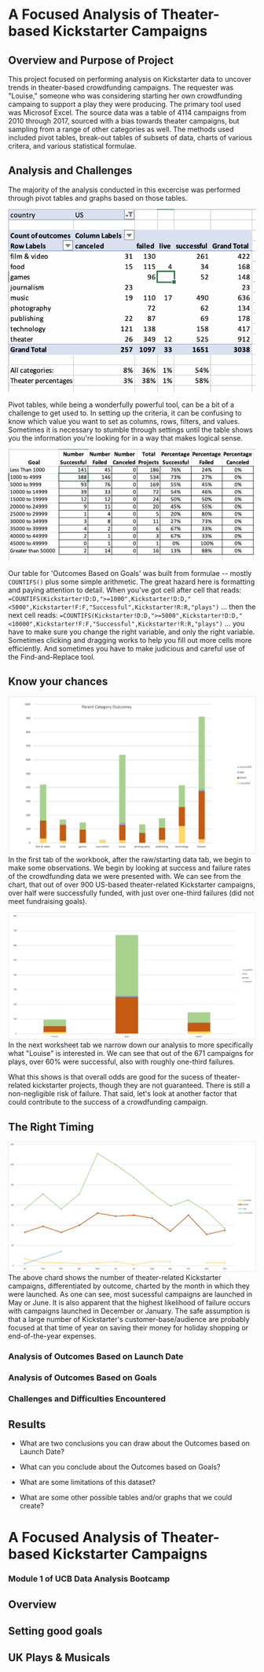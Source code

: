 # A Focused Analysis of Theater-based Kickstarter Campaigns

## Overview and Purpose of Project

This project focused on performing analysis on Kickstarter data to uncover trends in theater-based crowdfunding campaigns. The requester was "Louise," someone who was considering starting her own crowdfunding campaing to support a play they were producing. The primary tool used was Microsof Excel. The source data was a table of 4114 campaigns from 2010 through 2017, sourced with a bias towards theater campaigns, but sampling from a range of other categories as well. The methods used included pivot tables, break-out tables of subsets of data, charts of various critera, and various statistical formulae.

## Analysis and Challenges

The majority of the analysis conducted in this excercise was performed through pivot tables and graphs based on those tables. 

![Parent Category Stats Pivot Table](resources/cat_stats_pivot01.png)

Pivot tables, while being a wonderfully powerful tool, can be a bit of a challenge to get used to. In setting up the criteria, it can be confusing to know which value you want to set as columns, rows, filters, and values. Sometimes it is necessary to stumble through settings until the table shows you the information you're looking for in a way that makes logical sense.

![Outcomes Based on Goals table](resources/outcomes_goals01.png)

Our table for 'Outcomes Based on Goals' was built from formulae -- mostly `COUNTIFS()` plus some simple arithmetic. The great hazard here is formatting and paying attention to detail. When you've got cell after cell that reads:
`=COUNTIFS(Kickstarter!D:D,">=1000",Kickstarter!D:D,"<5000",Kickstarter!F:F,"Successful",Kickstarter!R:R,"plays")`
... then the next cell reads:
`=COUNTIFS(Kickstarter!D:D,">=5000",Kickstarter!D:D,"<10000",Kickstarter!F:F,"Successful",Kickstarter!R:R,"plays")`
... you have to make sure you change the right variable, and only the right variable. Sometimes clicking and dragging works to help you fill out more cells more efficiently. And sometimes you have to make judicious and careful use of the Find-and-Replace tool.

## Know your chances

![Category Outcomes](images/cat_outcomes.png)
In the first tab of the workbook, after the raw/starting data tab, we begin to make some observations. We begin by looking at success and failure rates of the crowdfunding data we were presented with. We can see from the chart, that out of over 900 US-based theater-related Kickstarter campaigns, over half were successfully funded, with just over one-third failures (did not meet fundraising goals).

![Theater Subcategory Outcomes](images/theater_subcat_outcomes.png)
In the next worksheet tab we narrow down our analysis to more specifically what "Louise" is interested in. We can see that out of the 671 campaigns for plays, over 60% were successful, also with roughly one-third failures.

What this shows is that overall odds are good for the sucess of theater-related kickstarter projects, though they are not guaranteed. There is still a non-negligible risk of failure. That said, let's look at another factor that could contribute to the success of a crowdfunding campaign.

## The Right Timing

![Theater Campaigns Outcomes Based On Launchdate](images/launchdate_theater_outcomes.png)
The above chard shows the number of theater-related Kickstarter campaigns, differentiated by outcome, charted by the month in which they were launched. As one can see, most sucessful campaigns are launched in May or June. It is also apparent that the highest likelihood of failure occurs with campaigns launched in December or January. The safe assumption is that a large number of Kickstarter's customer-base/audience are probably focused at that time of year on saving their money for holiday shopping or end-of-the-year expenses.

### Analysis of Outcomes Based on Launch Date

### Analysis of Outcomes Based on Goals

### Challenges and Difficulties Encountered

## Results

- What are two conclusions you can draw about the Outcomes based on Launch Date?

- What can you conclude about the Outcomes based on Goals?

- What are some limitations of this dataset?

- What are some other possible tables and/or graphs that we could create?


# A Focused Analysis of Theater-based Kickstarter Campaigns
### Module 1 of UCB Data Analysis Bootcamp

## Overview



## Setting good goals



## UK Plays & Musicals

